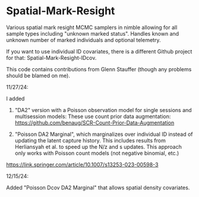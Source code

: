 # Spatial-Mark-Resight
Various spatial mark resight MCMC samplers in nimble allowing for all sample types including "unknown marked status". Handles known and unknown number of marked individuals and optional telemetry.

If you want to use individual ID covariates, there is a different Github project for that: Spatial-Mark-Resight-IDcov.

This code contains contributions from Glenn Stauffer (though any problems should be blamed on me).

11/27/24:

I added

1) "DA2" version with a Poisson observation model for single sessions and multisession models: These use count prior data augmentation: https://github.com/benaug/SCR-Count-Prior-Data-Augmentation

2) "Poisson DA2 Marginal", which marginalizes over individual ID instead of updating the latent capture history. This includes results from Herliansyah et al.
to speed up the N/z and s updates. This approach only works with Poisson count models (not negative binomial, etc.)

https://link.springer.com/article/10.1007/s13253-023-00598-3

12/15/24:

Added "Poisson Dcov DA2 Marginal" that allows spatial density covariates.